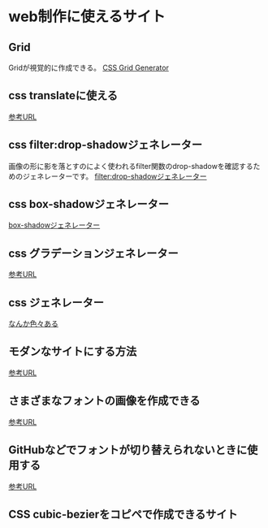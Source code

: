 # web制作に使えるサイト

## Grid

Gridが視覚的に作成できる。
[CSS Grid Generator](https://cssgrid-generator.netlify.app/)

## css translateに使える

[参考URL](https://liginc.co.jp/502701)

## css filter:drop-shadowジェネレーター

画像の形に影を落とすのによく使われるfilter関数のdrop-shadowを確認するためのジェネレーターです。
[filter:drop-shadowジェネレーター](https://www.bad-company.jp/drop-shadow)

## css box-shadowジェネレーター

[box-shadowジェネレーター](https://www.bad-company.jp/box-shadow)

## css グラデーションジェネレーター

[参考URL](https://front-end-tools.com/generategradient/)

## css ジェネレーター

[なんか色々ある](https://front-end-tools.com/)

## モダンなサイトにする方法

[参考URL](https://b-risk.jp/blog/2021/02/modern-web-tips/)

## さまざまなフォントの画像を作成できる

[参考URL](https://fontmeme.com/ja/)

## GitHubなどでフォントが切り替えられないときに使用する

[参考URL](https://charactercalculator.com/ja/font-changer/)

## CSS cubic-bezierをコピペで作成できるサイト
